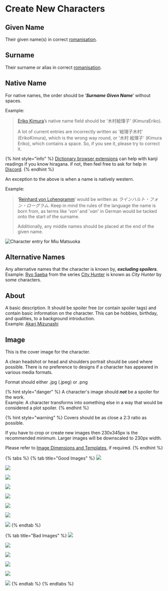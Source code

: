 # Create New Characters

## Given Name

Their given name\(s\) in correct [romanisation](../../before-you-begin/romanisation.md).

## Surname

Their surname or alias in correct [romanisation](../../before-you-begin/romanisation.md).

## Native Name

For native names, the order should be ‘_**Surname Given Name**_’ without spaces.

Example:

> [Eriko Kimura](https://anilist.co/staff/105138/Eriko-Kimura)’s native name field should be '木村絵理子' \(KimuraEriko\).
>
> A lot of current entries are incorrectly written as '絵理子木村' \(ErikoKimura\), which is the wrong way round, or '木村 絵理子' \(Kimura Eriko\), which contains a space. So, if you see it, please try to correct it.

{% hint style="info" %}
[Dictionary browser extensions](../../before-you-begin/sourcing/tools/rikaichan-and-rikaikun.md) can help with kanji readings if you know hiragana. if not, then feel free to ask for help in [Discord](http://discord.me/anilist).
{% endhint %}

An exception to the above is when a name is natively western.

Example:

> ‘[Reinhard von Lohengramm](https://anilist.co/character/3066/Reinhard-von-Lohengramm)’ would be written as _ラインハルト・フォン・ローグラム_. Keep in mind the rules of the language the name is born from, as terms like '_von'_ and '_van_' in German would be tacked onto the start of the surname.
>
> Additionally, any middle names should be placed at the end of the given name.

![Character entry for Miu Matsuoka](../../.gitbook/assets/character_editor.png)

## Alternative Names

Any alternative names that the character is known by, _**excluding spoilers**_. Example: [Ryo Saeba](https://anilist.co/character/2065/Ryo-Saeba) from the series [City Hunter](https://anilist.co/anime/1470/City-Hunter/) is known as _City Hunter_ by some characters.

## About

A basic description. It should be spoiler free \(or contain spoiler tags\) and contain basic information on the character. This can be hobbies, birthday, and qualities, to a background introduction.  
Example: [Akari Mizunashi](https://anilist.co/character/378)

## Image

This is the cover image for the character.

A clean headshot or head and shoulders portrait should be used where possible. There is no preference to designs if a character has appeared in various media formats.

Format should either .jpg \(.jpeg\) or .png

{% hint style="danger" %}
A character's image should _**not**_ be a spoiler for the work.  
Example: A character transforms into something else in a way that would be considered a plot spoiler.
{% endhint %}

{% hint style="warning" %}
Covers should be as close a 2:3 ratio as possible.

If you have to crop or create new images then 230x345px is the recommended minimum. Larger images will be downscaled to 230px width.

Please refer to [Image Dimensions and Templates](../../before-you-begin/image-dimensions-and-template.md), if required.
{% endhint %}

{% tabs %}
{% tab title="Good Images" %}
![](../../.gitbook/assets/char_good_1.png)

![](../../.gitbook/assets/char_good_2.jpg)

![](../../.gitbook/assets/char_good_3.png)

![](../../.gitbook/assets/char_good_4.png)

![](../../.gitbook/assets/char_good_5.png)

![](../../.gitbook/assets/char_good_6.png)

![](../../.gitbook/assets/char_good_7.jpg)

![](../../.gitbook/assets/char_good_8.jpg)
{% endtab %}

{% tab title="Bad Images" %}
![](../../.gitbook/assets/char_bad_2.jpg)

![](../../.gitbook/assets/char_bad_3.png)

![](../../.gitbook/assets/char_bad_1.jpg)

![](../../.gitbook/assets/char_bad_4.png)

![](../../.gitbook/assets/char_bad_5.png)

![](../../.gitbook/assets/char_bad_6.jpg)
{% endtab %}
{% endtabs %}


